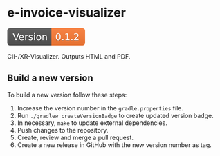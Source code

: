 # e-invoice-visualizer

![](version-badge.svg)

CII-/XR-Visualizer. Outputs HTML and PDF.

## Build a new version

To build a new version follow these steps:

1. Increase the version number in the `gradle.properties` file.
2. Run `./gradlew createVersionBadge` to create updated version badge.
3. In necessary, `make` to update external dependencies.
4. Push changes to the repository.
5. Create, review and merge a pull request.
6. Create a new release in GitHub with the new version number as tag.